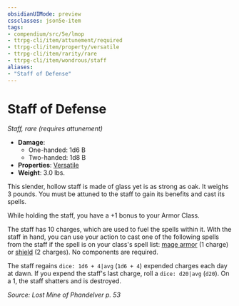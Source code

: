 ```yaml
---
obsidianUIMode: preview
cssclasses: json5e-item
tags:
- compendium/src/5e/lmop
- ttrpg-cli/item/attunement/required
- ttrpg-cli/item/property/versatile
- ttrpg-cli/item/rarity/rare
- ttrpg-cli/item/wondrous/staff
aliases: 
- "Staff of Defense"
---
```

# Staff of Defense
*Staff, rare (requires attunement)*  

- **Damage**:
  - One-handed: 1d6 B
  - Two-handed: 1d8 B
- **Properties**: [Versatile](/compendium/rules/item-properties.md#Versatile)
- **Weight**: 3.0 lbs.

This slender, hollow staff is made of glass yet is as strong as oak. It weighs 3 pounds. You must be attuned to the staff to gain its benefits and cast its spells.

While holding the staff, you have a +1 bonus to your Armor Class.

The staff has 10 charges, which are used to fuel the spells within it. With the staff in hand, you can use your action to cast one of the following spells from the staff if the spell is on your class's spell list: [mage armor](compendium/spells/mage-armor.md) (1 charge) or [shield](compendium/spells/shield.md) (2 charges). No components are required.

The staff regains `dice: 1d6 + 4|avg` (`1d6 + 4`) expended charges each day at dawn. If you expend the staff's last charge, roll a `dice: d20|avg` (`d20`). On a 1, the staff shatters and is destroyed.

*Source: Lost Mine of Phandelver p. 53*